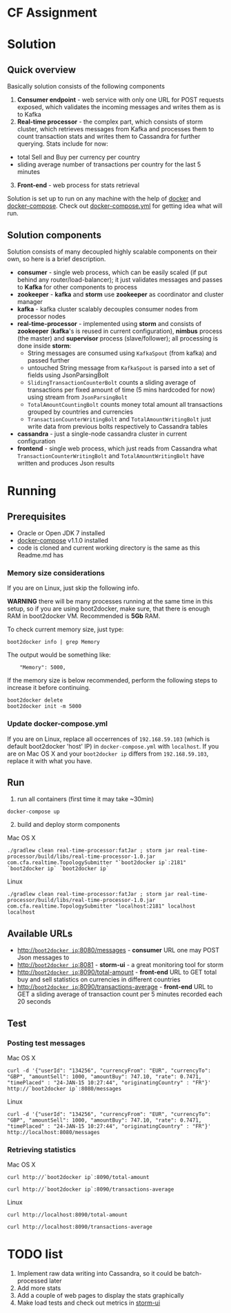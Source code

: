 # CF Assignment

# Solution

## Quick overview

Basically solution consists of the following components

 1. **Consumer endpoint** - web service with only one URL for POST requests exposed, which validates the incoming messages and writes them as is to Kafka
 2. **Real-time processor** - the complex part, which consists of storm cluster, which retrieves messages from Kafka and processes them to count transaction stats and writes them to Cassandra for further querying. Stats include for now:
   - total Sell and Buy per currency per country
   - sliding average number of transactions per country for the last 5 minutes
 3. **Front-end** - web process for stats retrieval

Solution is set up to run on any machine with the help of [docker](https://www.docker.com/whatisdocker/) and [docker-compose](https://docs.docker.com/compose/install/). Check out [docker-compose.yml](docker-compose.yml) for getting idea what will run.

## Solution components

Solution consists of many decoupled highly scalable components on their own, so here is a brief description.

- **consumer** - single web process, which can be easily scaled (if put behind any router/load-balancer); it just validates messages and passes to **Kafka** for other components to process
- **zookeeper** - **kafka** and **storm** use **zookeeper** as coordinator and cluster manager
- **kafka** - kafka cluster scalably decouples consumer nodes from processor nodes
- **real-time-processor** - implemented using **storm** and consists of **zookeeper** (**kafka**'s is reused in current configuration), **nimbus** process (the master) and **supervisor** process (slave/follower); all processing is done inside **storm**:
  - String messages are consumed using `KafkaSpout` (from kafka) and passed further
  - untouched String message from `KafkaSpout` is parsed into a set of fields using JsonParsingBolt
  - `SlidingTransactionCounterBolt` counts a sliding average of transactions per fixed amount of time (5 mins hardcoded for now) using stream from `JsonParsingBolt`
  - `TotalAmountCountingBolt` counts money total amount all transactions grouped by countries and currencies
  - `TransactionCounterWritingBolt` and `TotalAmountWritingBolt` just write data from previous bolts respectively to Cassandra tables
- **cassandra** - just a single-node cassandra cluster in current configuration
- **frontend** - single web process, which just reads from Cassandra what `TransactionCounterWritingBolt` and `TotalAmountWritingBolt` have written and produces Json results

# Running

## Prerequisites

 - Oracle or Open JDK 7 installed
 - [docker-compose](https://docs.docker.com/compose/install/) v1.1.0 installed
 - code is cloned and current working directory is the same as this Readme.md has

### Memory size considerations

If you are on Linux, just skip the following info.

**WARNING** there will be many processes running at the same time in this setup, so if you are using boot2docker, make sure, that there is enough RAM in boot2docker VM. Recommended is **5Gb** RAM.

To check current memory size, just type:
```
boot2docker info | grep Memory
```
The output would be something like:
```
    "Memory": 5000,
```

If the memory size is below recommended, perform the following steps to increase it before continuing.
```
boot2docker delete
boot2docker init -m 5000
```

### Update docker-compose.yml

If you are on Linux, replace all occerrences of `192.168.59.103` (which is default boot2docker 'host' IP) in `docker-compose.yml` with `localhost`. 
If you are on Mac OS X and your `boot2docker ip` differs from `192.168.59.103`, replace it with what you have.

## Run

1) run all containers (first time it may take ~30min)
```
docker-compose up
```

2) build and deploy storm components

Mac OS X
```
./gradlew clean real-time-processor:fatJar ; storm jar real-time-processor/build/libs/real-time-processor-1.0.jar com.cfa.realtime.TopologySubmitter "`boot2docker ip`:2181" `boot2docker ip` `boot2docker ip`
```

Linux
```
./gradlew clean real-time-processor:fatJar ; storm jar real-time-processor/build/libs/real-time-processor-1.0.jar com.cfa.realtime.TopologySubmitter "localhost:2181" localhost localhost
```

## Available URLs

 - [http://`boot2docker ip`:8080/messages](http://192.168.59.103:8080/messages) - **consumer** URL one may POST Json messages to
 - [http://`boot2docker ip`:8081](http://192.168.59.103:8081/) - **storm-ui** - a great monitoring tool for storm
 - [http://`boot2docker ip`:8090/total-amount](http://192.168.59.103/total-amount) - **front-end** URL to GET total buy and sell statistics on currencies in different countries
 - [http://`boot2docker ip`:8090/transactions-average](http://192.168.59.103/transactions-average) - **front-end** URL to GET a sliding average of transaction count per 5 minutes recorded each 20 seconds

## Test

### Posting test messages

Mac OS X
```
curl -d '{"userId": "134256", "currencyFrom": "EUR", "currencyTo": "GBP", "amountSell": 1000, "amountBuy": 747.10, "rate": 0.7471, "timePlaced" : "24-JAN-15 10:27:44", "originatingCountry" : "FR"}' http://`boot2docker ip`:8080/messages
```

Linux
```
curl -d '{"userId": "134256", "currencyFrom": "EUR", "currencyTo": "GBP", "amountSell": 1000, "amountBuy": 747.10, "rate": 0.7471, "timePlaced" : "24-JAN-15 10:27:44", "originatingCountry" : "FR"}' http://localhost:8080/messages
```

### Retrieving statistics

Mac OS X
```
curl http://`boot2docker ip`:8090/total-amount
```
```
curl http://`boot2docker ip`:8090/transactions-average
```

Linux
```
curl http://localhost:8090/total-amount
```
```
curl http://localhost:8090/transactions-average
```

# TODO list

1. Implement raw data writing into Cassandra, so it could be batch-processed later
2. Add more stats
3. Add a couple of web pages to display the stats graphically
4. Make load tests and check out metrics in [storm-ui](http://192.168.59.103:8081/)
